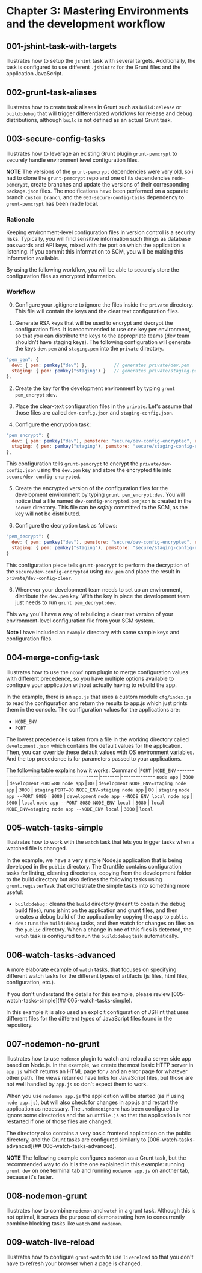 Chapter 3: Mastering Environments and the development workflow
==============================================================

## 001-jshint-task-with-targets
Illustrates how to setup the `jshint` task with several targets. Additionally, the task is configured to use different `.jshintrc` for the Grunt files and the application JavaScript.

## 002-grunt-task-aliases
Illustrates how to create task aliases in Grunt such as `build:release` or `build:debug` that will trigger differentiated workflows for release and debug distributions, although `build` is not defined as an actual Grunt task.

## 003-secure-config-tasks
Illustrates how to leverage an existing Grunt plugin `grunt-pemcrypt` to securely handle environment level configuration files.

**NOTE**
The versions of the `grunt-pemcrypt` dependencies were very old, so i had to clone the `grunt-pemcrypt` repo and one of its dependencies `node-pemcrypt`, create branches and update the versions of their corresponding `package.json` files. The modifications have been performed on a separate branch `custom_branch`, and the `003-secure-config-tasks` dependency to `grunt-pemcrypt` has been made local.

### Rationale
Keeping environment-level configuration files in version control is a security risks. Typically, you will find sensitive information such things as database passwords and API keys, mixed with the port on which the application is listening. If you commit this information to SCM, you will be making this information available.

By using the following workflow, you will be able to securely store the configuration files as encrypted information.

### Workflow
0. Configure your .gitignore to ignore the files inside the `private` directory. This file will contain the keys and the clear text configuration files.

1. Generate RSA keys that will be used to encrypt and decrypt the configuration files. It is recommended to use one key per environment, so that you can distribute the keys to the appropriate teams (dev team shouldn't have staging keys).
The following configuration will generate the keys `dev.pem` and `staging.pem` into the `private` directory.
```javascript
"pem_gen": {
  dev: { pem: pemkey("dev") },          // generates private/dev.pem
  staging: { pem: pemkey("staging") }   // generates private/staging.pem
},
```
2. Create the key for the development environment by typing `grunt pem_encrypt:dev`.

3. Place the clear-text configuration files in the `private`. Let's assume that those files are called `dev-config.json` and `staging-config.json`.

4. Configure the encryption task:
```javascript
"pem_encrypt": {
  dev: { pem: pemkey("dev"), pemstore: "secure/dev-config-encrypted", rawstore: "private/dev-config" },
  staging: { pem: pemkey("staging"), pemstore: "secure/staging-config-encrypted", rawstore: "private/staging-config" }
},
```

This configuration tells `grunt-pemcrypt` to encrypt the `private/dev-config.json` using the `dev.pem` key and store the encrypted file into `secure/dev-config-encrypted`.

5. Create the encrypted version of the configuration files for the development environment by typing `grunt pem_encrypt:dev`. You will notice that a file named `dev-config-encrypted.pemjson` is created in the `secure` directory.
This file can be *safely* committed to the SCM, as the key will not be distributed.

6. Configure the decryption task as follows:
```javascript
"pem_decrypt": {
  dev: { pem: pemkey("dev"), pemstore: "secure/dev-config-encrypted", rawstore: "private/dev-config-clear" },
  staging: { pem: pemkey("staging"), pemstore: "secure/staging-config-encrypted", rawstore: "private/staging-config-clear" }
}
```
This configuration piece tells `grunt-pemcrypt` to perform the decryption of the `secure/dev-config-encrypted` using `dev.pem` and place the result in `private/dev-config-clear`.

6. Whenever your development team needs to set up an environment, distribute the `dev.pem` key. With the key in place the development team just needs to run `grunt pem_decrypt:dev`.

This way you'll have a way of rebuilding a clear text version of your environment-level configuration file from your SCM system.

**Note**
I have included an `example` directory with some sample keys and configuration files.

## 004-merge-config-task
Illustrates how to use the `nconf` npm plugin to merge configuration values with different precedence, so you have multiple options available to configure your application without actually having to rebuild the app.

In the example, there is an `app.js` that uses a custom module `cfg/index.js` to read the configuration and return the results to app.js which just prints them in the console.
The configuration values for the applications are:
+ `NODE_ENV`
+ `PORT`

The lowest precedence is taken from a file in the working directory called `development.json` which contains the default values for the application.
Then, you can override these default values with OS environment variables.
And the top precedence is for parameters passed to your applications.

The following table explains how it works:
Command                                      |`PORT`  |`NODE_ENV`
---------------------------------------------|--------|--------------
`node app`                                   | `3000` | `development`
`PORT=80 node app`                           | `80`   | `development`
`NODE_ENV=staging node app`                  | `3000` | `staging`
`PORT=80 NODE_ENV=staging node app`          | `80`   | `staging`
`node app --PORT 8080`                       | `8080` | `development`
`node app --NODE_ENV local node app`         | `3000` | `local`
`node app --PORT 8080 NODE_ENV local`        | `8080` | `local`
`NODE_ENV=staging node app --NODE_ENV local` | `3000` | `local`

## 005-watch-tasks-simple
Illustrates how to work with the `watch` task that lets you trigger tasks when a watched file is changed.

In the example, we have a very simple Node.js application that is being developed in the `public` directory. The Gruntfile contains configuration tasks for linting, cleaning directories, copying from the development folder to the build directory but also defines the following tasks using `grunt.registerTask` that orchestrate the simple tasks into something more useful:
+ `build:debug` : cleans the `build` directory (meant to contain the debug build files), runs jshint on the application and grunt files, and then creates a debug build of the application by copying the app to `public`.
+ `dev` : runs the `build:debug` tasks, and then watch for changes on files on the `public` directory. When a change in one of this files is detected, the `watch` task is configured to run the `build:debug` task automatically.

## 006-watch-tasks-advanced
A more elaborate example of `watch` tasks, that focuses on specifying different watch tasks for the different types of artifacts (js files, html files, configuration, etc.).

If you don't understand the details for this example, please review [005-watch-tasks-simple](## 005-watch-tasks-simple).

In this example it is also used an explicit configuration of JSHint that uses different files for the different types of JavaScript files found in the repository.

## 007-nodemon-no-grunt
Illustrates how to use `nodemon` plugin to watch and reload a server side app based on Node.js.
In the example, we create the most basic HTTP server in `app.js` which returns an HTML page for `/` and an error page for whatever other path. The views returned have links for JavaScript files, but those are not well handled by `app.js` so don't expect them to work.

When you use `nodemon app.js` the application will be started (as if using `node app.js`), but will also check for changes in app.js and restart the application as necessary. The `.nodemonignore` has been configured to ignore some directories and the `Gruntfile.js` so that the application is not restarted if one of those files are changed.

The directory also contains a very basic frontend application on the public directory, and the Grunt tasks are configured similarly to [006-watch-tasks-advanced](## 006-watch-tasks-advanced).

**NOTE**
The following example configures `nodemon` as a Grunt task, but the recommended way to do it is the one explained in this example: running `grunt dev` on one terminal tab and running `nodemon app.js` on another tab, because it's faster.

## 008-nodemon-grunt
Illustrates how to combine `nodemon` and `watch` in a grunt task. Although this is not optimal, it serves the purpose of demonstrating how to concurrently combine blocking tasks like `watch` and `nodemon`.

## 009-watch-live-reload
Illustrates how to configure `grunt-watch` to use `livereload` so that you don't have to refresh your browser when a page is changed. 
